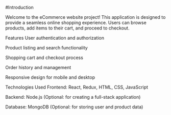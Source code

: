 #Introduction

Welcome to the eCommerce website project! This application is designed to provide a seamless online shopping experience. Users can browse products, add items to their cart, and proceed to checkout.

Features
User authentication and authorization

Product listing and search functionality

Shopping cart and checkout process

Order history and management

Responsive design for mobile and desktop

Technologies Used
Frontend: React, Redux, HTML, CSS, JavaScript

Backend: Node.js (Optional: for creating a full-stack application)

Database: MongoDB (Optional: for storing user and product data)

